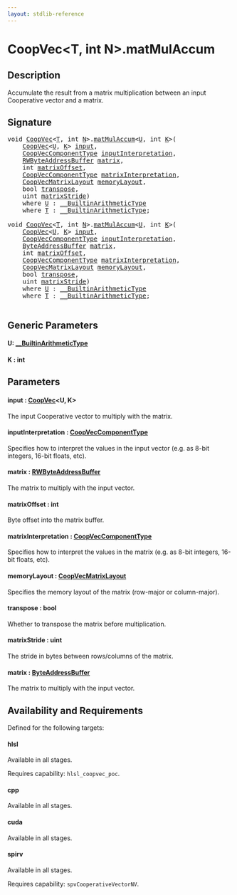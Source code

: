 ```yaml
---
layout: stdlib-reference
---
```


# CoopVec\<T, int N\>\.matMulAccum

## Description

Accumulate the result from a matrix multiplication between an input Cooperative vector and a matrix.



## Signature 

<pre>
<span class="code_keyword">void</span> <a href="index.html" class="code_type">CoopVec</a>&lt;<a href="index.html#typeparam-T" class="code_type">T</a>, <span class="code_keyword">int</span> <a href="index.html#decl-N" class="code_var">N</a>&gt;.<a href="matmulaccum-36.html">matMulAccum</a>&lt;<a href="matmulaccum-36.html#typeparam-U" class="code_type">U</a>, <span class="code_keyword">int</span> <a href="matmulaccum-36.html#decl-K" class="code_var">K</a>&gt;(
    <a href="index.html" class="code_type">CoopVec</a>&lt;<a href="matmulaccum-36.html#typeparam-U" class="code_type">U</a>, <a href="matmulaccum-36.html#decl-K" class="code_var">K</a>&gt; <a href="matmulaccum-36.html#decl-input" class="code_param">input</a>,
    <a href="../coopveccomponenttype-047g/index.html" class="code_type">CoopVecComponentType</a> <a href="matmulaccum-36.html#decl-inputInterpretation" class="code_param">inputInterpretation</a>,
    <a href="../rwbyteaddressbuffer-0126d/index.html" class="code_type">RWByteAddressBuffer</a> <a href="matmulaccum-36.html#decl-matrix" class="code_param">matrix</a>,
    <span class="code_keyword">int</span> <a href="matmulaccum-36.html#decl-matrixOffset" class="code_param">matrixOffset</a>,
    <a href="../coopveccomponenttype-047g/index.html" class="code_type">CoopVecComponentType</a> <a href="matmulaccum-36.html#decl-matrixInterpretation" class="code_param">matrixInterpretation</a>,
    <a href="../coopvecmatrixlayout-047d/index.html" class="code_type">CoopVecMatrixLayout</a> <a href="matmulaccum-36.html#decl-memoryLayout" class="code_param">memoryLayout</a>,
    <span class="code_keyword">bool</span> <a href="matmulaccum-36.html#decl-transpose" class="code_param">transpose</a>,
    <span class="code_keyword">uint</span> <a href="matmulaccum-36.html#decl-matrixStride" class="code_param">matrixStride</a>)
    <span class='code_keyword'>where</span> <a href="matmulaccum-36.html#typeparam-U" class="code_type">U</a> : <a href="../../interfaces/0_builtinarithmetictype-029j/index.html" class="code_type">__BuiltinArithmeticType</a>
    <span class='code_keyword'>where</span> <a href="index.html#typeparam-T" class="code_type">T</a> : <a href="../../interfaces/0_builtinarithmetictype-029j/index.html" class="code_type">__BuiltinArithmeticType</a>;

<span class="code_keyword">void</span> <a href="index.html" class="code_type">CoopVec</a>&lt;<a href="index.html#typeparam-T" class="code_type">T</a>, <span class="code_keyword">int</span> <a href="index.html#decl-N" class="code_var">N</a>&gt;.<a href="matmulaccum-36.html">matMulAccum</a>&lt;<a href="matmulaccum-36.html#typeparam-U" class="code_type">U</a>, <span class="code_keyword">int</span> <a href="matmulaccum-36.html#decl-K" class="code_var">K</a>&gt;(
    <a href="index.html" class="code_type">CoopVec</a>&lt;<a href="matmulaccum-36.html#typeparam-U" class="code_type">U</a>, <a href="matmulaccum-36.html#decl-K" class="code_var">K</a>&gt; <a href="matmulaccum-36.html#decl-input" class="code_param">input</a>,
    <a href="../coopveccomponenttype-047g/index.html" class="code_type">CoopVecComponentType</a> <a href="matmulaccum-36.html#decl-inputInterpretation" class="code_param">inputInterpretation</a>,
    <a href="../byteaddressbuffer-04b/index.html" class="code_type">ByteAddressBuffer</a> <a href="matmulaccum-36.html#decl-matrix" class="code_param">matrix</a>,
    <span class="code_keyword">int</span> <a href="matmulaccum-36.html#decl-matrixOffset" class="code_param">matrixOffset</a>,
    <a href="../coopveccomponenttype-047g/index.html" class="code_type">CoopVecComponentType</a> <a href="matmulaccum-36.html#decl-matrixInterpretation" class="code_param">matrixInterpretation</a>,
    <a href="../coopvecmatrixlayout-047d/index.html" class="code_type">CoopVecMatrixLayout</a> <a href="matmulaccum-36.html#decl-memoryLayout" class="code_param">memoryLayout</a>,
    <span class="code_keyword">bool</span> <a href="matmulaccum-36.html#decl-transpose" class="code_param">transpose</a>,
    <span class="code_keyword">uint</span> <a href="matmulaccum-36.html#decl-matrixStride" class="code_param">matrixStride</a>)
    <span class='code_keyword'>where</span> <a href="matmulaccum-36.html#typeparam-U" class="code_type">U</a> : <a href="../../interfaces/0_builtinarithmetictype-029j/index.html" class="code_type">__BuiltinArithmeticType</a>
    <span class='code_keyword'>where</span> <a href="index.html#typeparam-T" class="code_type">T</a> : <a href="../../interfaces/0_builtinarithmetictype-029j/index.html" class="code_type">__BuiltinArithmeticType</a>;

</pre>

## Generic Parameters

####  <a id="typeparam-U"></a>U: [\_\_BuiltinArithmeticType](../../interfaces/0_builtinarithmetictype-029j/index.html)
####  <a id="decl-K"></a>K  : int

## Parameters

####  <a id="decl-input"></a>input  : [CoopVec](index.html)\<U, K\>
The input Cooperative vector to multiply with the matrix.

####  <a id="decl-inputInterpretation"></a>inputInterpretation  : [CoopVecComponentType](../coopveccomponenttype-047g/index.html)
Specifies how to interpret the values in the input vector (e.g. as 8-bit integers, 16-bit floats, etc).

####  <a id="decl-matrix"></a>matrix  : [RWByteAddressBuffer](../rwbyteaddressbuffer-0126d/index.html)
The matrix to multiply with the input vector.

####  <a id="decl-matrixOffset"></a>matrixOffset  : int
Byte offset into the matrix buffer.

####  <a id="decl-matrixInterpretation"></a>matrixInterpretation  : [CoopVecComponentType](../coopveccomponenttype-047g/index.html)
Specifies how to interpret the values in the matrix (e.g. as 8-bit integers, 16-bit floats, etc).

####  <a id="decl-memoryLayout"></a>memoryLayout  : [CoopVecMatrixLayout](../coopvecmatrixlayout-047d/index.html)
Specifies the memory layout of the matrix (row-major or column-major).

####  <a id="decl-transpose"></a>transpose  : bool
Whether to transpose the matrix before multiplication.

####  <a id="decl-matrixStride"></a>matrixStride  : uint
The stride in bytes between rows/columns of the matrix.

####  <a id="decl-matrix"></a>matrix  : [ByteAddressBuffer](../byteaddressbuffer-04b/index.html)
The matrix to multiply with the input vector.


## Availability and Requirements

Defined for the following targets:

#### hlsl
Available in all stages.

Requires capability: `hlsl_coopvec_poc`.
#### cpp
Available in all stages.

#### cuda
Available in all stages.

#### spirv
Available in all stages.

Requires capability: `spvCooperativeVectorNV`.


